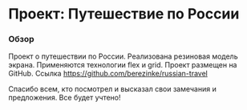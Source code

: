 # Проект: Путешествие по России

### Обзор
Проект о путешествии по России.
Реализована резиновая модель экрана.
Применяются технологии flex и grid.
Проект размещен на GitHub. Ссылка https://github.com/berezinke/russian-travel

Спасибо всем, кто посмотрел и высказал свои замечания и предложения. Все будет учтено!